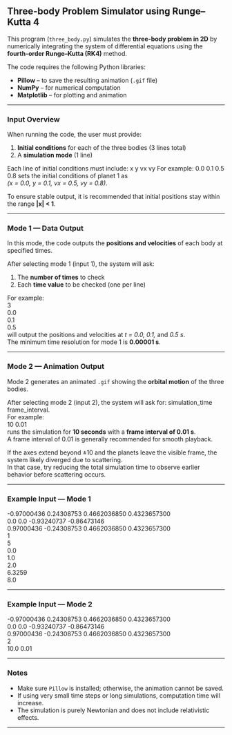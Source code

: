 ## Three-body Problem Simulator using Runge–Kutta 4

This program (`three_body.py`) simulates the **three-body problem in 2D** by numerically integrating the system of differential equations using the **fourth-order Runge–Kutta (RK4)** method.  

The code requires the following Python libraries:
- **Pillow** – to save the resulting animation (`.gif` file)
- **NumPy** – for numerical computation
- **Matplotlib** – for plotting and animation  

---

### Input Overview

When running the code, the user must provide:
1. **Initial conditions** for each of the three bodies (3 lines total)  
2. A **simulation mode** (1 line)

Each line of initial conditions must include:
x y vx vy
For example:
0.0 0.1 0.5 0.8
sets the initial conditions of planet 1 as  
*(x = 0.0, y = 0.1, vx = 0.5, vy = 0.8)*.  

To ensure stable output, it is recommended that initial positions stay within the range **|x| < 1**.

---

### Mode 1 — Data Output

In this mode, the code outputs the **positions and velocities** of each body at specified times.

After selecting mode 1 (input 1),
the system will ask:
1. The **number of times** to check  
2. Each **time value** to be checked (one per line)

For example:<br>
3<br>
0.0<br>
0.1<br>
0.5<br>
will output the positions and velocities at *t = 0.0, 0.1,* and *0.5 s*. <br> 
The minimum time resolution for mode 1 is **0.00001 s**.<br>

---

### Mode 2 — Animation Output

Mode 2 generates an animated `.gif` showing the **orbital motion** of the three bodies.<br>

After selecting mode 2 (input 2), the system will ask for: simulation_time frame_interval. <br>
For example:<br>
10 0.01<br>
runs the simulation for **10 seconds** with a **frame interval of 0.01 s**. <br> 
A frame interval of 0.01 is generally recommended for smooth playback. <br> 

If the axes extend beyond ±10 and the planets leave the visible frame, the system likely diverged due to scattering.  
In that case, try reducing the total simulation time to observe earlier behavior before scattering occurs.

---

### Example Input — Mode 1
-0.97000436 0.24308753 0.4662036850 0.4323657300<br>
0.0 0.0 -0.93240737 -0.86473146<br>
0.97000436 -0.24308753 0.4662036850 0.4323657300<br>
1<br>
5<br>
0.0<br>
1.0<br>
2.0<br>
6.3259<br>
8.0<br>

---

### Example Input — Mode 2
-0.97000436 0.24308753 0.4662036850 0.4323657300<br>
0.0 0.0 -0.93240737 -0.86473146<br>
0.97000436 -0.24308753 0.4662036850 0.4323657300<br>
2<br>
10.0 0.01<br>


---

### Notes
- Make sure `Pillow` is installed; otherwise, the animation cannot be saved.
- If using very small time steps or long simulations, computation time will increase.
- The simulation is purely Newtonian and does not include relativistic effects.

---




